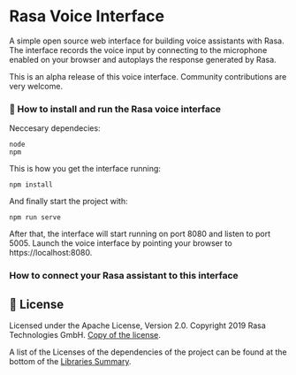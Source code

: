 # Rasa Voice Interface

A simple open source web interface for building voice assistants with
Rasa. The interface records the voice input by connecting to the microphone
enabled on your browser and autoplays the response generated by Rasa.

This is an alpha release of this voice interface. Community contributions
are very welcome.

### 🤖 How to install and run the Rasa voice interface

Neccesary dependecies:

```
node
npm
```


This is how you get the interface running:
```
npm install
```
And finally start the project with:
```
npm run serve
```

After that, the interface will start running on port 8080 and listen to port 5005. Launch
the voice interface by pointing your browser to https://localhost:8080.


### How to connect your Rasa assistant to this interface


## :gift: License
Licensed under the Apache License, Version 2.0.
Copyright 2019 Rasa Technologies GmbH. [Copy of the license](LICENSE.txt).

A list of the Licenses of the dependencies of the project can be found at
the bottom of the
[Libraries Summary](https://libraries.io/github/RasaHQ/rasa).

